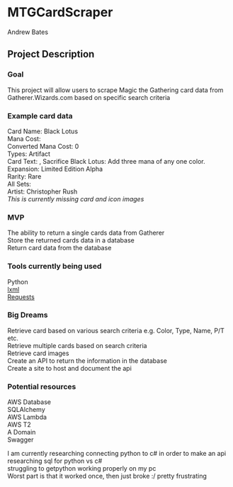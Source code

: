 # MTGCardScraper

Andrew Bates

## Project Description

### Goal

This project will allow users to scrape Magic the Gathering card data from Gatherer.Wizards.com based on specific search criteria

### Example card data

Card Name: Black Lotus  
Mana Cost:  
Converted Mana Cost: 0  
Types: Artifact  
Card Text: , Sacrifice Black Lotus: Add three mana of any one color.  
Expansion: Limited Edition Alpha  
Rarity: Rare  
All Sets:  
Artist: Christopher Rush  
_This is currently missing card and icon images_

### MVP

The ability to return a single cards data from Gatherer  
Store the returned cards data in a database  
Return card data from the database  

### Tools currently being used

Python  
[lxml](https://lxml.de/)  
[Requests](https://requests.readthedocs.io/en/master/)

### Big Dreams

Retrieve card based on various search criteria e.g.  Color, Type, Name, P/T etc.  
Retrieve multiple cards based on search criteria  
Retrieve card images  
Create an API to return the information in the database  
Create a site to host and document the api  

### Potential resources

AWS Database  
SQLAlchemy  
AWS Lambda  
AWS T2  
A Domain  
Swagger  

I am currently researching connecting python to c# in order to make an api  
researching sql for python vs  c#  
struggling to getpython working properly on my pc  
Worst part is that it worked once, then just broke :/ pretty frustrating  
